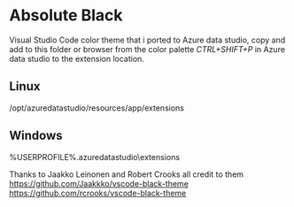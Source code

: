 # Absolute Black

Visual Studio Code color theme that i ported to Azure data studio, copy and add to this folder or browser from the color palette *CTRL+SHIFT+P* in Azure data studio to the extension location.

## Linux
/opt/azuredatastudio/resources/app/extensions

## Windows
%USERPROFILE%\.azuredatastudio\extensions

Thanks to Jaakko Leinonen and Robert Crooks all credit to them
https://github.com/Jaakkko/vscode-black-theme
https://github.com/rcrooks/vscode-black-theme



